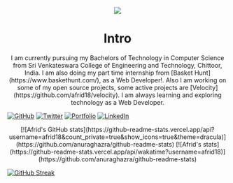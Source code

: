 <p align="center">
  <img src="https://i.ibb.co/2Stttfb/intro.png">
</p>



<h1 align="center"> Intro </h1>

<p align="center">
I am currently pursuing my Bachelors of Technology in Computer Science from Sri Venkateswara College of Engineering and Technology, Chittoor, India. I am also doing my part time internship from [Basket Hunt](https://www.baskethunt.com/), as a Web Developer!. 
Also I am working on some of my open source projects, some active projects are [Velocity](https://github.com/afrid18/velocity). I am always learning and exploring technology as a Web Developer.
</p>

<!-- [![GitHub Afrid Hussain](https://img.shields.io/github/followers/afrid18?label=follow&style=social)](https://github.com/afrid18) -->

[![GitHub](https://img.shields.io/badge/github-%23121011.svg?style=for-the-badge&logo=github&logoColor=white)](https://github.com/afrid18)
[![Twitter](https://img.shields.io/badge/Twitter-%231DA1F2.svg?style=for-the-badge&logo=Twitter&logoColor=white)](https://twitter.com/afrid1808)
[![Portfolio](https://img.shields.io/badge/Portfolio-%23000000.svg?style=for-the-badge&logo=firefox&logoColor=#FF7139)](https://afridhussain.me)
[![LinkedIn](https://img.shields.io/badge/linkedin-%230077B5.svg?style=for-the-badge&logo=linkedin&logoColor=white)](linkedin.com/in/afridhussain/)

<!-- ![visitors](https://visitor-badge.laobi.icu/badge?page_id=afrid18.afrid18) -->



<p align="center">
[![Afrid's GitHub stats](https://github-readme-stats.vercel.app/api?username=afrid18&count_private=true&show_icons=true&theme=dracula)](https://github.com/anuraghazra/github-readme-stats)
[![Afrid's stats](https://github-readme-stats.vercel.app/api/wakatime?username=afrid18)](https://github.com/anuraghazra/github-readme-stats)
</p>


[![GitHub Streak](https://github-readme-streak-stats.herokuapp.com/?user=afrid18)](https://git.io/streak-stats)

